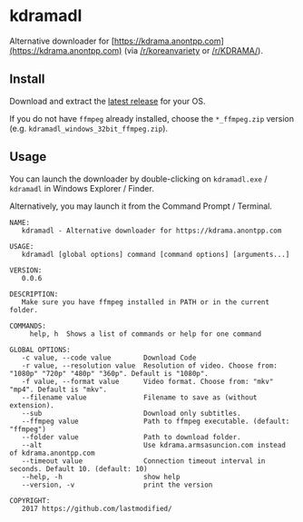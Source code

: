 # kdramadl

 Alternative downloader for [https://kdrama.anontpp.com](https://kdrama.anontpp.com) (via [/r/koreanvariety](https://www.reddit.com/r/koreanvariety/comments/723mtd/i_created_this_website_that_streams_korean_shows/?sort=new) or [/r/KDRAMA/](https://www.reddit.com/r/KDRAMA/comments/723n1y/i_created_this_website_that_streams_korean_shows/)).

## Install

Download and extract the [latest release](https://github.com/lastmodified/kdramadl/releases/latest) for your OS.

If you do not have ``ffmpeg`` already installed, choose the ``*_ffmpeg.zip`` version (e.g.  ``kdramadl_windows_32bit_ffmpeg.zip``).

## Usage

You can launch the downloader by double-clicking on ``kdramadl.exe`` / ``kdramadl`` in Windows Explorer / Finder.

Alternatively, you may launch it from the Command Prompt / Terminal.

```
NAME:
   kdramadl - Alternative downloader for https://kdrama.anontpp.com

USAGE:
   kdramadl [global options] command [command options] [arguments...]

VERSION:
   0.0.6

DESCRIPTION:
   Make sure you have ffmpeg installed in PATH or in the current folder.

COMMANDS:
     help, h  Shows a list of commands or help for one command

GLOBAL OPTIONS:
   -c value, --code value        Download Code
   -r value, --resolution value  Resolution of video. Choose from: "1080p" "720p" "480p" "360p". Default is "1080p".
   -f value, --format value      Video format. Choose from: "mkv" "mp4". Default is "mkv".
   --filename value              Filename to save as (without extension).
   --sub                         Download only subtitles.
   --ffmpeg value                Path to ffmpeg executable. (default: "ffmpeg")
   --folder value                Path to download folder.
   --alt                         Use kdrama.armsasuncion.com instead of kdrama.anontpp.com
   --timeout value               Connection timeout interval in seconds. Default 10. (default: 10)
   --help, -h                    show help
   --version, -v                 print the version

COPYRIGHT:
   2017 https://github.com/lastmodified/
```